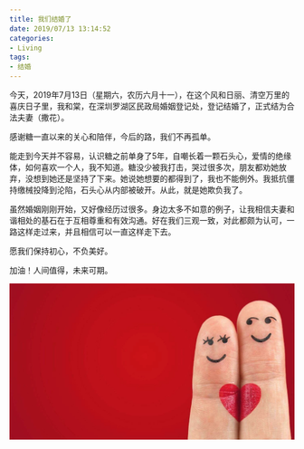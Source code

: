 ```yaml
---
title: 我们结婚了
date: 2019/07/13 13:14:52
categories:
- Living
tags:
- 结婚
---
```


今天，2019年7月13日（星期六，农历六月十一），在这个风和日丽、清空万里的喜庆日子里，我和棠，在深圳罗湖区民政局婚姻登记处，登记结婚了，正式结为合法夫妻（撒花）。

感谢糖一直以来的关心和陪伴，今后的路，我们不再孤单。

能走到今天并不容易，认识糖之前单身了5年，自嘲长着一颗石头心，爱情的绝缘体，如何喜欢一个人，我不知道。糖没少被我打击，哭过很多次，朋友都劝她放弃，没想到她还是坚持了下来。她说她想要的都得到了，我也不能例外。我抵抗僵持缴械投降到沦陷，石头心从内部被破开。从此，就是她欺负我了。

虽然婚姻刚刚开始，又好像经历过很多。身边太多不如意的例子，让我相信夫妻和谐相处的基石在于互相尊重和有效沟通。好在我们三观一致，对此都颇为认可，一路这样走过来，并且相信可以一直这样走下去。

愿我们保持初心，不负美好。

加油！人间值得，未来可期。

![love](we-re-married/love.jpg)